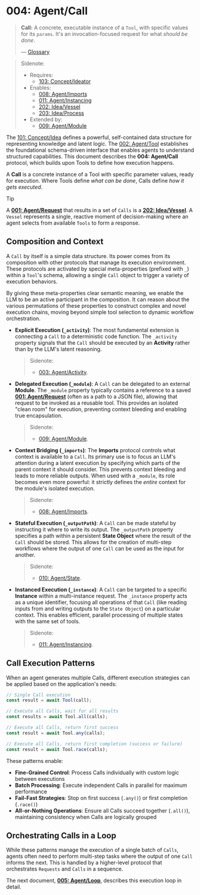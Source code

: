 # 004: Agent/Call

> **Call:** A concrete, executable instance of a `Tool`, with specific values for its `params`. It's an invocation-focused request for what _should be done_.
>
> — [Glossary](./000_glossary.md)

> Sidenote:
>
> - Requires:
>   - [103: Concept/Ideator](./103_concept_ideator.md)
> - Enables:
>   - [008: Agent/Imports](./008_agent_imports.md)
>   - [011: Agent/Instancing](./011_agent_instancing.md)
>   - [202: Idea/Vessel](./202_idea_vessel.md)
>   - [203: Idea/Process](./203_idea_process.md)
> - Extended by:
>   - [009: Agent/Module](./009_agent_module.md)

The [101: Concept/Idea](./101_concept_idea.md) defines a powerful, self-contained data structure for representing knowledge and latent logic. The [002: Agent/Tool](./002_agent_tool.md) establishes the foundational schema-driven interface that enables agents to understand structured capabilities. This document describes the **004: Agent/Call** protocol, which builds upon Tools to define how execution happens.

A **Call** is a concrete instance of a Tool with specific parameter values, ready for execution. Where Tools define _what can be done_, Calls define _how it gets executed_.

> [!TIP]
> A **[001: Agent/Request](./001_agent_request.md)** that results in a set of `Calls` is a **[202: Idea/Vessel](./202_idea_vessel.md)**. A `Vessel` represents a single, reactive moment of decision-making where an agent selects from available `Tools` to form a response.

## Composition and Context

A `Call` by itself is a simple data structure. Its power comes from its composition with other protocols that manage its execution environment. These protocols are activated by special meta-properties (prefixed with `_`) within a `Tool`'s schema, allowing a single `Call` object to trigger a variety of execution behaviors.

By giving these meta-properties clear semantic meaning, we enable the LLM to be an active participant in the composition. It can reason about the various permutations of these properties to construct complex and novel execution chains, moving beyond simple tool selection to dynamic workflow orchestration.

- **Explicit Execution (`_activity`)**: The most fundamental extension is connecting a `Call` to a deterministic code function. The `_activity` property signals that the `Call` should be executed by an **Activity** rather than by the LLM's latent reasoning.

  > Sidenote:
  >
  > - [003: Agent/Activity](./003_agent_activity.md).

- **Delegated Execution (`_module`)**: A `Call` can be delegated to an external **Module**. The `_module` property typically contains a reference to a saved **[001: Agent/Request](./001_agent_request.md)** (often as a path to a JSON file), allowing that request to be invoked as a reusable tool. This provides an isolated "clean room" for execution, preventing context bleeding and enabling true encapsulation.

  > Sidenote:
  >
  > - [009: Agent/Module](./009_agent_module.md).

- **Context Bridging (`_imports`)**: The **Imports** protocol controls what context is available to a `Call`. Its primary use is to focus an LLM's attention during a latent execution by specifying which parts of the parent context it should consider. This prevents context bleeding and leads to more reliable outputs. When used with a `_module`, its role becomes even more powerful: it strictly defines the _entire_ context for the module's isolated execution.

  > Sidenote:
  >
  > - [008: Agent/Imports](./008_agent_imports.md).

- **Stateful Execution (`_outputPath`)**: A `Call` can be made stateful by instructing it where to write its output. The `_outputPath` property specifies a path within a persistent **State Object** where the result of the `Call` should be stored. This allows for the creation of multi-step workflows where the output of one `Call` can be used as the input for another.

  > Sidenote:
  >
  > - [010: Agent/State](./010_agent_state.md).

- **Instanced Execution (`_instance`)**: A `Call` can be targeted to a specific **Instance** within a multi-instance request. The `_instance` property acts as a unique identifier, focusing all operations of that `Call` (like reading inputs from and writing outputs to the `State Object`) on a particular context. This enables efficient, parallel processing of multiple states with the same set of tools.
  > Sidenote:
  >
  > - [011: Agent/Instancing](./011_agent_instancing.md).

## Call Execution Patterns

When an agent generates multiple Calls, different execution strategies can be applied based on the application's needs:

```typescript
// Single Call execution
const result = await Tool(call);

// Execute all Calls, wait for all results
const results = await Tool.all(calls);

// Execute all Calls, return first success
const result = await Tool.any(calls);

// Execute all Calls, return first completion (success or failure)
const result = await Tool.race(calls);
```

These patterns enable:

- **Fine-Grained Control**: Process Calls individually with custom logic between executions
- **Batch Processing**: Execute independent Calls in parallel for maximum performance
- **Fail-Fast Strategies**: Stop on first success (`.any()`) or first completion (`.race()`)
- **All-or-Nothing Operations**: Ensure all Calls succeed together (`.all()`), maintaining consistency when Calls are logically grouped

## Orchestrating Calls in a Loop

While these patterns manage the execution of a single batch of `Calls`, agents often need to perform multi-step tasks where the output of one `Call` informs the next. This is handled by a higher-level protocol that orchestrates `Requests` and `Calls` in a sequence.

The next document, **[005: Agent/Loop](./005_agent_loop.md)**, describes this execution loop in detail.
